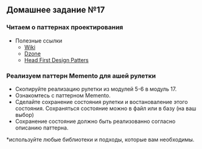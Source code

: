 ## Домашнее задание №17

### Читаем о паттернах проектирования
 * Полезные ссылки
   + [Wiki](https://ru.wikipedia.org/wiki/%D0%A8%D0%B0%D0%B1%D0%BB%D0%BE%D0%BD_%D0%BF%D1%80%D0%BE%D0%B5%D0%BA%D1%82%D0%B8%D1%80%D0%BE%D0%B2%D0%B0%D0%BD%D0%B8%D1%8F)
   + [Dzone](https://dzone.com/refcardz/design-patterns)
   + [Head First Design Patters](http://shop.oreilly.com/product/9780596007126.do)

### Реализуем паттерн Memento для ашей рулетки
 * Скопируйте реализацию рулетки из модулей 5-6 в модуль 17.
 * Ознакомтесь с паттерном Memento.
 * Сделайте сохранение состояния рулетки и востановаление этого состояния. Сохраняться состояние можно в файл или в базу (на ваш выбор)
 * Сохранение состояние должно быть реализованно согласно описанию паттерна.

*используйте любые библиотеки и подходы, которые вам необходимы.
